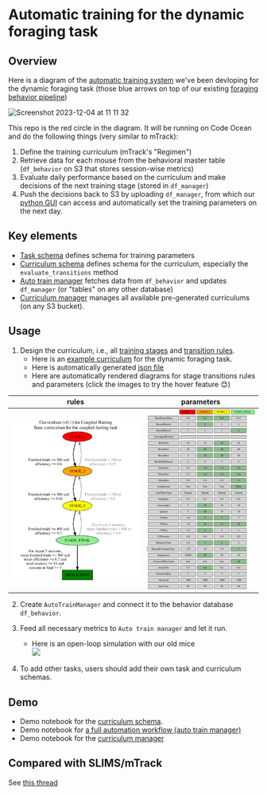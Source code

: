 # Automatic training for the dynamic foraging task

## Overview
<!-- markdown-link-check-disable-next-line -->
Here is a diagram of the [automatic training system](https://github.com/AllenNeuralDynamics/aind-behavior-blog/issues/73) we've been devloping for the dynamic foraging task (those blue arrows on top of our existing [foraging behavior pipeline](https://github.com/AllenNeuralDynamics/aind-foraging-behavior-bonsai-trigger-pipeline))

<img width="1115" alt="Screenshot 2023-12-04 at 11 11 32" src="https://github.com/AllenNeuralDynamics/aind-foraging-behavior-bonsai-automatic-training/assets/24734299/ccea0ea1-9eb0-47dd-b974-4137879b721f">


This repo is the red circle in the diagram. It will be running on Code Ocean and do the following things (very similar to mTrack):
1. Define the training curriculum (mTrack's "Regimen")
2. Retrieve data for each mouse from the behavioral master table (`df_behavior` on S3 that stores session-wise metrics)
3. Evaluate daily performance based on the curriculum and make decisions of the next training stage (stored in `df_manager`)
4. Push the decisions back to S3 by uploading `df_manager`, from which our [python GUI](https://github.com/AllenNeuralDynamics/dynamic-foraging-task) can access and automatically set the training parameters on the next day.

## Key elements
- [Task schema](https://github.com/AllenNeuralDynamics/aind-foraging-behavior-bonsai-automatic-training/blob/main/code/aind_auto_train/schema/task.py) defines schema for training parameters
- [Curriculum schema](https://github.com/AllenNeuralDynamics/aind-foraging-behavior-bonsai-automatic-training/blob/main/code/aind_auto_train/schema/curriculum.py) defines schema for the curriculum, especially the `evaluate_transitions` method
- [Auto train manager](https://github.com/AllenNeuralDynamics/aind-foraging-behavior-bonsai-automatic-training/blob/main/code/aind_auto_train/auto_train_manager.py) fetches data from `df_behavior` and updates `df_manager` (or "tables" on any other database)
- [Curriculum manager](https://github.com/AllenNeuralDynamics/aind-foraging-behavior-bonsai-automatic-training/blob/main/code/aind_auto_train/curriculum_manager.py) manages all available pre-generated curriculums (on any S3 bucket).

## Usage
1. Design the curriculum, i.e., all [training stages](https://github.com/AllenNeuralDynamics/aind-foraging-behavior-bonsai-automatic-training/blob/main/code/aind_auto_train/curriculums/coupled_baiting.py#L199-L204) and [transition rules](https://github.com/AllenNeuralDynamics/aind-foraging-behavior-bonsai-automatic-training/blob/main/code/aind_auto_train/curriculums/coupled_baiting.py#L223-L247).
   - Here is an [example curriculum](https://github.com/AllenNeuralDynamics/aind-foraging-behavior-bonsai-automatic-training/blob/main/code/aind_auto_train/curriculums/coupled_baiting.py) for the dynamic foraging task.
   - Here is automatically generated [json file](https://github.com/AllenNeuralDynamics/aind-foraging-behavior-bonsai-automatic-training/blob/main/code/aind_auto_train/curriculums/Coupled%20Baiting_curriculum_v0.1_schema_v0.2.json) 
   - Here are automatically rendered diagrams for stage transitions rules and parameters (click the images to try the hover feature :blush:)

| rules | parameters |
|--|--|
|<img width="700" src="https://raw.githubusercontent.com/AllenNeuralDynamics/aind-foraging-behavior-bonsai-automatic-training/main/code/aind_auto_train/curriculums/Coupled%20Baiting_curriculum_v0.1_schema_v0.2_rules.svg">|<img width="500" src="https://raw.githubusercontent.com/AllenNeuralDynamics/aind-foraging-behavior-bonsai-automatic-training/main/code/aind_auto_train/curriculums/Coupled%20Baiting_curriculum_v0.1_schema_v0.2_paras.svg">|

2. Create `AutoTrainManager` and connect it to the behavior database `df_behavior`.
3. Feed all necessary metrics to `Auto train manager` and let it run.
   - Here is an open-loop simulation with our old mice<br>
     <img width="500" src="https://github.com/AllenNeuralDynamics/aind-foraging-behavior-bonsai-automatic-training/assets/24734299/885ce4eb-33e9-471b-94e3-bb4fec4d24a8">

4. To add other tasks, users should add their own task and curriculum schemas.

## Demo
- Demo notebook for the [curriculum schema](https://github.com/AllenNeuralDynamics/aind-foraging-behavior-bonsai-automatic-training/blob/main/code/aind_auto_train/demo_schema.ipynb).
- Demo notebook for [a full automation workflow (auto train manager)](https://github.com/AllenNeuralDynamics/aind-foraging-behavior-bonsai-automatic-training/blob/main/code/aind_auto_train/demo_auto_train_manager.ipynb)
- Demo notebook for the [curriculum manager](https://github.com/AllenNeuralDynamics/aind-foraging-behavior-bonsai-automatic-training/blob/main/code/aind_auto_train/demo_curriculum_manager.ipynb)

## Compared with SLIMS/mTrack
<!-- markdown-link-check-disable-next-line -->
See [this thread](https://github.com/AllenNeuralDynamics/aind-behavior-blog/discussions/124)
